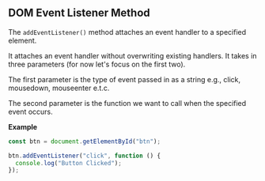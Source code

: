 ## DOM Event Listener Method
The `addEventListener()` method attaches an event handler to a specified element.

It attaches an event handler without overwriting existing handlers.
It takes in three parameters (for now let's focus on the first two).

The first parameter is the type of event passed in as a string e.g., click, mousedown, mouseenter e.t.c.

The second parameter is the function we want to call when the specified event occurs.

**Example**
```js
const btn = document.getElementById("btn");

btn.addEventListener("click", function () {
  console.log("Button Clicked");
});
```